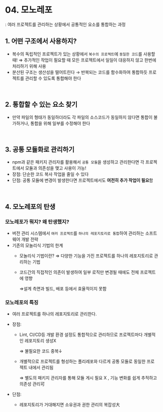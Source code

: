 # **04. 모노레포**

: 여러 프로젝트를 관리하는 상황에서 공통적인 요소를 통합하는 과정

## **1. 어떤 구조에서 사용하지?**

- 복수의 독립적인 프로젝트가 있는 상황에서 `복수의 프로젝트`에 `동일한 코드`를 사용할 때!
⇒ 추가적인 작업이 필요할 때 모든 프로젝트에서 일일이 대응하지 않고 한번에 처리하기 위해 사용
- 분산된 구조는 생산성을 떨어트린다 → 반복되는 코드를 함수화하여 통합하듯 프로젝트를 관리할 수 있도록 통합해야 한다
 <br>

## **2. 통합할 수 있는 요소 찾기**

- 만약 파일의 형태가 동일하더라도 각 파일의 소스코드가 동일하지 않다면 통합이 불가하거나, 통합을 위해 일부를 수정해야 한다
<br>

## **3. 공통 모듈화로 관리하기**

- npm과 같은 패키지 관리자를 활용해서 `공통 모듈`을 생성하고 관리한다면 각 프로젝트에서 모듈과 의존성을 맺고 사용이 가능!
- 장점: 단순한 코드 복사 작업을 줄일 수 있다
- 단점: 공통 모듈에 변경이 발생한다면 프로젝트에서도 **여전히 추가 작업이 필요**함
<br>

## **4. 모노레포의 탄생**

### **모노레포가 뭐지? 왜 탄생했지?**

- 버전 관리 시스템에서 `여러 프로젝트`를 `하나의 레포지토리로 통합`하여 관리하는 소프트웨어 개발 전략
- 기존의 모놀리식 기법의 한계
    - 모놀리식 기법이란? ⇒ 다양한 기능을 가진 프로젝트를 하나의 레포지토리로 관리하는 기법
    - 코드간의 직접적인 의존이 발생하여 일부 로직만 변경될 때에도 전체 프로젝트에 영향
        
        ⇒설계 측면과 빌드, 배포 등에서 효율적이지 못함

        

### **모노레포의 특징**

- 여러 프로젝트를 하나의 레포지토리로 관리한다.
- 장점:
    - Lint, CI/CD등 개발 환경 설정도 통합적으로 관리하므로 프로젝트마다 개별적인 레포지토리 생성X
        
        ⇒ 불필요한 코드 중복↓
        
    - 개별적으로 프로젝트를 형성하는 폴리레포와 다르게 공통 모듈로 동일한 프로젝트 내에서 관리됨
        
        ⇒ 별도의 패키지 관리자를 통해 모듈 게시 필요 X , 기능 변화를 쉽게 추적하고 의존성 관리可
        
    
- 단점:
    - 레포지토리가 거대해지면 소유권과 권한 관리의 복잡성大
 

  <br>
